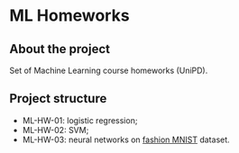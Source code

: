 # ML Homeworks

## About the project
Set of Machine Learning course homeworks (UniPD).

## Project structure
* ML-HW-01: logistic regression;
* ML-HW-02: SVM;
* ML-HW-03: neural networks on [fashion MNIST](https://github.com/zalandoresearch/fashion-mnist) dataset.

